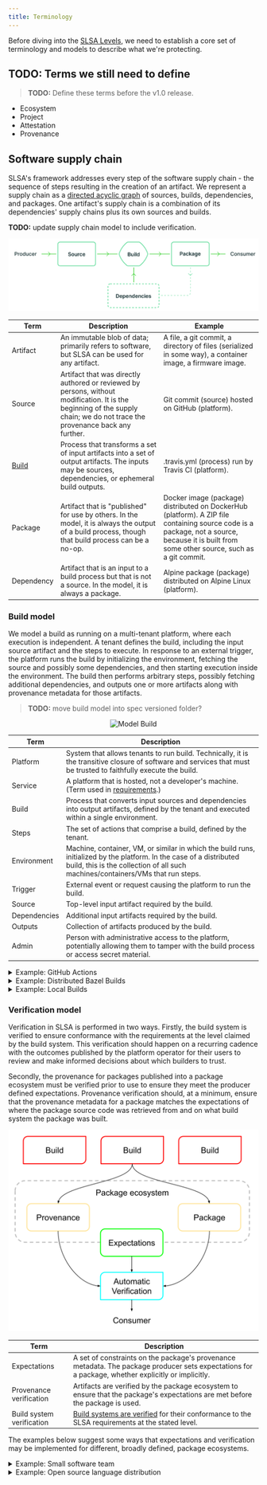 ```yaml
---
title: Terminology
---
```

<div class="subtitle">

Before diving into the [SLSA Levels](levels.md), we need to establish a core set
of terminology and models to describe what we're protecting.

</div>

## TODO: Terms we still need to define

> **TODO:** Define these terms before the v1.0 release.

-   Ecosystem
-   Project
-   Attestation
-   Provenance

## Software supply chain

SLSA's framework addresses every step of the software supply chain - the
sequence of steps resulting in the creation of an artifact. We represent a
supply chain as a [directed acyclic graph] of sources, builds, dependencies, and
packages. One artifact's supply chain is a combination of its dependencies'
supply chains plus its own sources and builds.

[directed acyclic graph]: https://en.wikipedia.org/wiki/Directed_acyclic_graph

**TODO:** update supply chain model to include verification.

![Software Supply Chain Model](../../images/supply-chain-model.svg)

| Term | Description | Example |
| --- | --- | --- |
| Artifact | An immutable blob of data; primarily refers to software, but SLSA can be used for any artifact. | A file, a git commit, a directory of files (serialized in some way), a container image, a firmware image. |
| Source | Artifact that was directly authored or reviewed by persons, without modification. It is the beginning of the supply chain; we do not trace the provenance back any further. | Git commit (source) hosted on GitHub (platform). |
| [Build] | Process that transforms a set of input artifacts into a set of output artifacts. The inputs may be sources, dependencies, or ephemeral build outputs. | .travis.yml (process) run by Travis CI (platform). |
| Package | Artifact that is "published" for use by others. In the model, it is always the output of a build process, though that build process can be a no-op. | Docker image (package) distributed on DockerHub (platform). A ZIP file containing source code is a package, not a source, because it is built from some other source, such as a git commit. |
| Dependency | Artifact that is an input to a build process but that is not a source. In the model, it is always a package. | Alpine package (package) distributed on Alpine Linux (platform). |

[build]: #build-model

### Build model

We model a build as running on a multi-tenant platform, where each execution is
independent. A tenant defines the build, including the input source artifact and
the steps to execute. In response to an external trigger, the platform runs the
build by initializing the environment, fetching the source and possibly some
dependencies, and then starting execution inside the environment. The build then
performs arbitrary steps, possibly fetching additional dependencies, and outputs
one or more artifacts along with provenance metadata for those artifacts.

> **TODO:** move build model into spec versioned folder?
<p align="center"><img src="../../images/build-model.svg" alt="Model Build"></p>

| Term | Description
| --- | ---
| Platform | System that allows tenants to run build. Technically, it is the transitive closure of software and services that must be trusted to faithfully execute the build.
| Service | A platform that is hosted, not a developer's machine. (Term used in [requirements](requirements.md).)
| Build | Process that converts input sources and dependencies into output artifacts, defined by the tenant and executed within a single environment.
| Steps | The set of actions that comprise a build, defined by the tenant.
| Environment | Machine, container, VM, or similar in which the build runs, initialized by the platform. In the case of a distributed build, this is the collection of all such machines/containers/VMs that run steps.
| Trigger | External event or request causing the platform to run the build.
| Source | Top-level input artifact required by the build.
| Dependencies | Additional input artifacts required by the build.
| Outputs | Collection of artifacts produced by the build.
| Admin | Person with administrative access to the platform, potentially allowing them to tamper with the build process or access secret material.

<details><summary>Example: GitHub Actions</summary>

| Term         | Example
| ------------ | -------
| Platform     | [GitHub Actions] + runner + runner's dependent services
| Build        | Workflow or job (either would be OK)
| Steps        | [`steps`]
| Environment  | [`runs-on`]
| Trigger      | [workflow trigger]
| Source       | git commit defining the workflow
| Dependencies | any other artifacts fetched during execution
| Admin        | GitHub personnel

[GitHub Actions]: https://docs.github.com/en/actions
[`runs-on`]: https://docs.github.com/en/actions/using-workflows/workflow-syntax-for-github-actions#jobsjob_idruns-on
[`steps`]: https://docs.github.com/en/actions/using-workflows/workflow-syntax-for-github-actions#jobsjob_idsteps
[workflow trigger]: https://docs.github.com/en/actions/using-workflows/triggering-a-workflow

</details>

<details><summary>Example: Distributed Bazel Builds</summary>

Suppose a [Bazel] build runs on GitHub Actions using Bazel's [remote execution]
feature. Some steps (namely `bazel` itself) run on a GitHub Actions runner while
other steps (Bazel actions) run on a remote execution service.

In this case, the build's **environment** is the union of the GitHub Actions
runner environment plus the remote execution environment.

[Bazel]: https://bazel.build
[remote execution]: https://bazel.build/docs/remote-execution

</details>

<details><summary>Example: Local Builds</summary>

The model can still work for the case of a developer building on their local
workstation, though this does not meet SLSA 2+.

| Term         | Example
| ------------ | -------
| Platform     | developer's workstation
| Build        | whatever they ran
| Steps        | whatever they ran
| Environment  | developer's workstation
| Trigger      | commands that the developer ran
| Admin        | developer

</details>

[verification]: #verification-model

### Verification model

Verification in SLSA is performed in two ways. Firstly, the build system is
verified to ensure conformance with the requirements at the level claimed by
the build system. This verification should happen on a recurring cadence with
the outcomes published by the platform operator for their users to review and
make informed decisions about which builders to trust.

Secondly, the provenance for packages published into a package ecosystem must
be verified prior to use to ensure they meet the producer defined expectations.
Provenance verification should, at a minimum, ensure that the provenance
metadata for a package matches the expectations of where the package source
code was retrieved from and on what build system the package was built.

![Verification Model](verification-model.svg)

| Term         | Description |
|--------------|---- |
| Expectations | A set of constraints on the package's provenance metadata. The package producer sets expectations for a package, whether explicitly or implicitly. |
| Provenance verification | Artifacts are verified by the package ecosystem to ensure that the package's expectations are met before the package is used. |
| Build system verification | [Build systems are verified](verifying-systems.md) for their conformance to the SLSA requirements at the stated level. |

The examples below suggest some ways that expectations and verification may be
implemented for different, broadly defined, package ecosystems.

<details><summary>Example: Small software team</summary>

| Term | Example |
| ---- | ------- |
| Expectations | Defined by the producer's security personnel and stored in a database. |
| Provenance verification | Performed automatically on cluster nodes before execution by querying the expectations database. |
| Build system verification | The build system implementer follows secure design and development best practices and does annual penetration testing exercises. |

</details>

<details><summary>Example: Open source language distribution</summary>

| Term | Example |
| ---- | ------- |
| Expectations | Defined separately for each package and stored in the package registry. |
| Provenance verification | The language distribution registry verifies newly uploaded packages meet expectations before publishing them. Further, the package manager client also verifies expectations prior to installing packages. |
| Build system verification | Performed by the language ecosystem packaging authority. |

</details>
